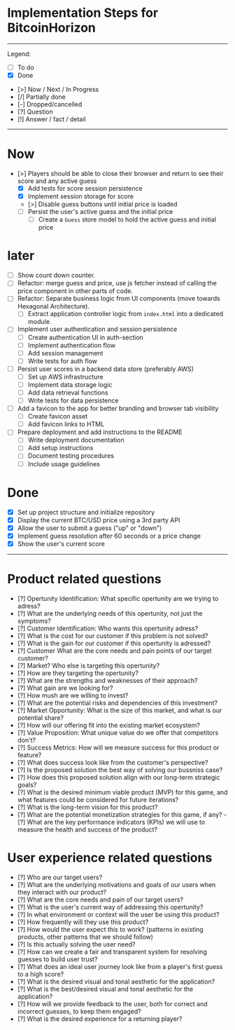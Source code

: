 # Implementation Steps for BitcoinHorizon

---
Legend:

- [ ] To do
- [x] Done
- [>] Now / Next / In Progress
- [/] Partially done
- [-] Dropped/cancelled
- [?] Question
- [!] Answer / fact / detail

---

# Now

- [>] Players should be able to close their browser and return to see their score and any active guess
  - [x] Add tests for score session persistence
  - [x] Implement session storage for score
  - [>] Disable guess buttons until initial price is loaded
  - [ ] Persist the user's active guess and the initial price
    - [ ] Create a `Guess` store model to hold the active guess and initial price
    
# later

- [ ] Show count down counter.
- [ ] Refactor: merge guess and price, use js fetcher instead of calling the price component in other parts of code.
- [ ] Refactor: Separate business logic from UI components (move towards Hexagonal Architecture).
  - [ ] Extract application controller logic from `index.html` into a dedicated module.

- [ ] Implement user authentication and session persistence
  - [ ] Create authentication UI in auth-section
  - [ ] Implement authentication flow
  - [ ] Add session management
  - [ ] Write tests for auth flow

- [ ] Persist user scores in a backend data store (preferably AWS)
  - [ ] Set up AWS infrastructure
  - [ ] Implement data storage logic
  - [ ] Add data retrieval functions
  - [ ] Write tests for data persistence

- [ ] Add a favicon to the app for better branding and browser tab visibility
  - [ ] Create favicon asset
  - [ ] Add favicon links to HTML

- [ ] Prepare deployment and add instructions to the README
  - [ ] Write deployment documentation
  - [ ] Add setup instructions
  - [ ] Document testing procedures
  - [ ] Include usage guidelines

# Done

- [x] Set up project structure and initialize repository
- [x] Display the current BTC/USD price using a 3rd party API
- [x] Allow the user to submit a guess ("up" or "down")
- [x] Implement guess resolution after 60 seconds or a price change
- [x] Show the user's current score

---

# Product related questions

- [?] Opertunity Identification: What specific opertunity are we trying to adress?
- [?] What are the underlying needs of this opertunity, not just the symptoms?
- [?] Customer Identification: Who wants this opertunity adress?
- [?] What is the cost for our customer if this problem is not solved?
- [?] What is the gain for our customer if this opertunity is adressed?
- [?] Customer What are the core needs and pain points of our target customer?
- [?] Market? Who else is targeting this opertunity?
- [?] How are they targeting the opertunity?
- [?] What are the strengths and weaknesses of their approach?
- [?] What gain are we looking for?
- [?] How mush are we willing to invest?
- [?] What are the potential risks and dependencies of this investment?
- [?] Market Opportunity: What is the size of this market, and what is our potential share?
- [?] How will our offering fit into the existing market ecosystem?
- [?] Value Proposition: What unique value do we offer that competitors don't?
- [?] Success Metrics: How will we measure success for this product or feature?
- [?] What does success look like from the customer's perspective?
- [?] Is the proposed solution the best way of solving our bussniss case?
- [?] How does this proposed solution align with our long-term strategic goals?
- [?] What is the desired minimum viable product (MVP) for this game, and what features could be considered for future
  iterations?
- [?] What is the long-term vision for this product?
- [?] What are the potential monetization strategies for this game, if any?
  -[?] What are the key performance indicators (KPIs) we will use to measure the health and success of the product?

# User experience related questions

- [?] Who are our target users?
- [?] What are the underlying motivations and goals of our users when they interact with our product?
- [?] What are the core needs and pain of our target users?
- [?] What is the user's current way of addressing this opertunity?
- [?] In what environment or context will the user be using this product?
- [?] How frequently will they use this product?
- [?] How would the user expect this to work? (patterns in existing products, other patterns that we should follow)
- [?] Is this actually solving the user need?
- [?] How can we create a fair and transparent system for resolving guesses to build user trust?
- [?] What does an ideal user journey look like from a player's first guess to a high score?
- [?] What is the desired visual and tonal aesthetic for the application?
- [?] What is the best/desired visual and tonal aesthetic for the application?
- [?] How will we provide feedback to the user, both for correct and incorrect guesses, to keep them engaged?
- [?] What is the desired experience for a returning player?